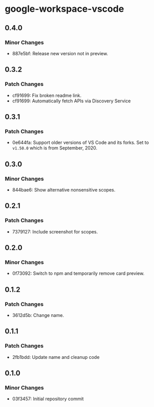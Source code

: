 # google-workspace-vscode

## 0.4.0

### Minor Changes

- 887e5bf: Release new version not in preview.

## 0.3.2

### Patch Changes

- cf91699: Fix broken readme link.
- cf91699: Automatically fetch APIs via Discovery Service

## 0.3.1

### Patch Changes

- 0e644fa: Support older versions of VS Code and its forks. Set to `v1.50.0` which is from September, 2020.

## 0.3.0

### Minor Changes

- 844bae6: Show alternative nonsensitive scopes.

## 0.2.1

### Patch Changes

- 7379127: Include screenshot for scopes.

## 0.2.0

### Minor Changes

- 0f73092: Switch to npm and temporarily remove card preview.

## 0.1.2

### Patch Changes

- 3612d5b: Change name.

## 0.1.1

### Patch Changes

- 2fb1bdd: Update name and cleanup code

## 0.1.0

### Minor Changes

- 03f3457: Initial repository commit
